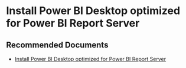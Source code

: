   <properties
	pageTitle="setup, install or configure"
	description="setup, install or configure"
	service="microsoft.PowerBIDedicated"
	resource="capacities"
	authors="pjfreitas"
	ms.author="pfreitas"	
	displayOrder="770"
	selfHelpType="generic"
	supportTopicIds="32628154"
	productPesIds="16334"
	cloudEnvironments="public, MoonCake, fairfax" 
	articleId="56184e97-73c6-271a-5ff5-280b4e88aa1f"
	ownershipId="PowerBI_PowerBI"
/>

# Install Power BI Desktop optimized for Power BI Report Server

## **Recommended Documents**

* [Install Power BI Desktop optimized for Power BI Report Server](https://docs.microsoft.com/power-bi/report-server/install-powerbi-desktop)
